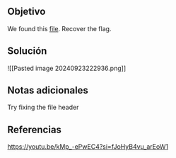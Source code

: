 
## Objetivo
We found this [file](https://jupiter.challenges.picoctf.org/static/ab30fcb7d47364b4190a7d3d40edb551/mystery). Recover the flag.
## Solución

![[Pasted image 20240923222936.png]]
## Notas adicionales
Try fixing the file header
## Referencias
https://youtu.be/kMp_-ePwEC4?si=fJoHyB4vu_arEoW1


